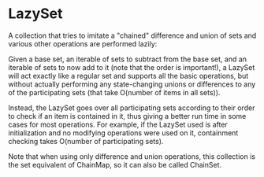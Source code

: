 # LazySet

A collection that tries to imitate a "chained" difference and union of sets and various other operations are performed
lazily:

Given a base set, an iterable of sets to subtract from the base set, and an iterable of sets to now add to it
(note that the order is important!), a LazySet will act exactly like a regular set and supports all the basic
operations, but without actually performing any state-changing unions or differences to any of the participating
sets (that take O(number of items in all sets)).

Instead, the LazySet goes over all participating sets according to their order to check if an item is contained
in it, thus giving a better run time in some cases for most operations. For example, if the LazySet used is after
initialization and no modifying operations were used on it, containment checking takes O(number of participating sets).

Note that when using only difference and union operations, this collection is the set equivalent of ChainMap, so it can
also be called ChainSet.
